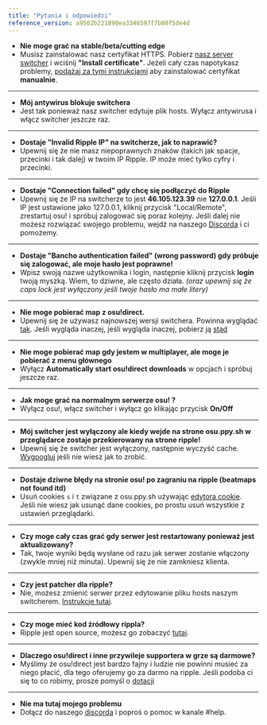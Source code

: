 ```yaml
---
title: "Pytania i odpowiedzi"
reference_version: a9502b221890ea3346597f7b80f5de4d
---
```

- **Nie moge grać na stable/beta/cutting edge**
- Musisz zainstalować nasz certyfikat HTTPS. Pobierz [nasz server switcher](https://mu.nyodev.xyz/upd.php?id=18) i wciśnij **"Install certificate"**. Jeżeli cały czas napotykasz problemy, [podążaj za tymi instrukcjami](https://ripple.moe/index.php?p=16&id=12) aby zainstalować certyfikat **manualnie**.

-----------------------

- **Mój antywirus blokuje switchera**
- Jest tak ponieważ nasz switcher edytuje plik hosts. Wyłącz antywirusa i włącz switcher jeszcze raz.

-----------------------

- **Dostaje "Invalid Ripple IP" na switcherze, jak to naprawić?**  
- Upewnij się że nie masz niepoprawnych znaków (takich jak spacje, przecinki i tak dalej) w twoim IP Ripple. IP może mieć tylko cyfry i przecinki.

-----------------------

- **Dostaje "Connection failed" gdy chcę się podłączyć do Ripple**  
- Upewnij się że IP na switcherze to jest **46.105.123.39** nie **127.0.0.1**. Jeśli IP jest ustawione jako 127.0.0.1, kliknij przycisk "Local/Remote", zrestartuj osu! i spróbuj zalogować się poraz kolejny. Jeśli dalej nie możesz rozwiązać swojego problemu, wejdź na naszego [Discorda](https://discord.gg/0rJcZruIsA6rXuIx) i ci pomożemy.

-----------------------

- **Dostaje "Bancho authentication failed" (wrong password) gdy próbuje się zalogować, ale moje hasło jest poprawne!**  
- Wpisz swoją nazwe użytkownika i login, następnie kliknij przycisk **login** twoją myszką. Wiem, to dziwne, ale często działa. *(oraz upewnij się że caps lock jest wyłączony jeśli twoje hasło ma małe litery)*

-----------------------

- **Nie moge pobierać map z osu!direct.**
- Upewnij się że używasz najnowszej wersji switchera. Powinna wyglądać [tak](https://b.catgirlsare.sexy/xqJw.png). Jeśli wygląda inaczej, jeśli wygląda inaczej, pobierz ją [stąd](https://mu.nyodev.xyz/upd.php?id=18)

-----------------------

- **Nie moge pobierać map gdy jestem w multiplayer, ale moge je pobierać z menu głównego**
- Wyłącz **Automatically start osu!direct downloads** w opcjach i spróbuj jeszcze raz.

-----------------------

- **Jak moge grać na normalnym serwerze osu! ?**
- Wyłącz osu!, włącz switcher i wyłącz go klikając przycisk **On/Off**

-----------------------

- **Mój switcher jest wyłączony ale kiedy wejde na strone osu.ppy.sh w przeglądarce zostaje przekierowany na strone ripple!**
- Upewnij się że switcher jest wyłączony, następnie wyczyść cache. [Wygoogluj](http://lmgtfy.com/?q=How+to+empty+browser+cache) jeśli nie wiesz jak to zrobić.

-----------------------

- **Dostaje dziwne błędy na stronie osu! po zagraniu na ripple (beatmaps not found itd)**
- Usuń cookies `s` i `t` związane z osu.ppy.sh używając [edytora cookie](https://chrome.google.com/webstore/detail/editthiscookie/fngmhnnpilhplaeedifhccceomclgfbg). Jeśli nie wiesz jak usunąć dane cookies, po prostu usuń wszystkie z ustawień przeglądarki.

-----------------------

- **Czy moge cały czas grać gdy serwer jest restartowany ponieważ jest aktualizowany?**
- Tak, twoje wyniki będą wysłane od razu jak serwer zostanie włączony (zwykle mniej niż minuta). Upewnij się że nie zamkniesz klienta.

-----------------------

- **Czy jest patcher dla ripple?**
- Nie, możesz zmienić serwer przez edytowanie pliku hosts naszym switcherem. [Instrukcje tutaj](https://ripple.moe/doc/1).

-----------------------

- **Czy moge mieć kod źródłowy rippla?**
-  Ripple jest open source, możesz go zobaczyć [tutaj](https://git.zxq.co/ripple/ripple).

-----------------------

- **Dlaczego osu!direct i inne przywileje supportera w grze są darmowe?**
- Myślimy że osu!direct jest bardzo fajny i ludzie nie powinni musieć za niego płacić, dla tego oferujemy go za darmo na ripple. Jeśli podoba ci się to co robimy, prosze pomyśl o [dotacji](/donate)

-----------------------

- **Nie ma tutaj mojego problemu**
- Dołącz do naszego [discorda](https://discord.gg/0rJcZruIsA6rXuIx) i poproś o pomoc w kanale #help.
